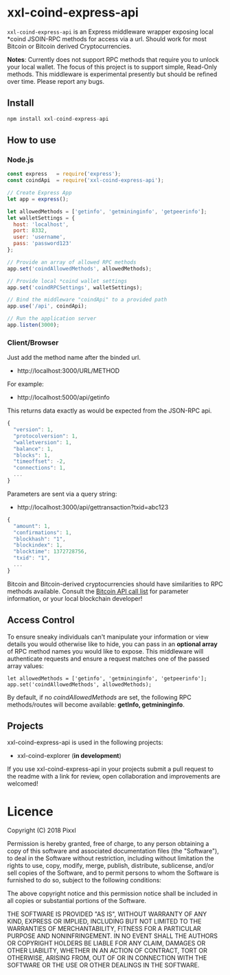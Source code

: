 # xxl-coind-express-api

`xxl-coind-express-api` is an Express middleware wrapper exposing local *coind JSOIN-RPC methods for access via a url. Should work for most Bitcoin or Bitcoin derived Cryptocurrencies.

**Notes**: Currently does not support RPC methods that require you to unlock your local wallet. The focus of this project is to support simple, Read-Only methods. This middleware is experimental presently but should be refined over time. Please report any bugs.

## Install

```javascript
npm install xxl-coind-express-api
```

## How to use

### Node.js

```javascript
const express   = require('express');
const coindApi  = require('xxl-coind-express-api');

// Create Express App
let app = express();

let allowedMethods = ['getinfo', 'getmininginfo', 'getpeerinfo'];
let walletSettings = {
  host: 'localhost',
  port: 8332,
  user: 'username',
  pass: 'password123'
};

// Provide an array of allowed RPC methods
app.set('coindAllowedMethods', allowedMethods);

// Provide local *coind wallet settings
app.set('coindRPCSettings', walletSettings);

// Bind the middleware "coindApi" to a provided path
app.use('/api', coindApi);

// Run the application server
app.listen(3000);
```

### Client/Browser

Just add the method name after the binded url.

* http://localhost:3000/URL/METHOD

For example:

* http://localhost:5000/api/getinfo

This returns data exactly as would be expected from the JSON-RPC api.

```javascript
{
  "version": 1,
  "protocolversion": 1,
  "walletversion": 1,
  "balance": 1,
  "blocks": 1,
  "timeoffset": -2,
  "connections": 1,
  ...
}
```

Parameters are sent via a query string:

* http://localhost:3000/api/gettransaction?txid=abc123

```javascript
{
  "amount": 1,
  "confirmations": 1,
  "blockhash": "1",
  "blockindex": 1,
  "blocktime": 1372728756,
  "txid": "1",
  ...
}
```

Bitcoin and Bitcoin-derived cryptocurrencies should have similarities to RPC methods available. Consult the [Bitcoin API call list](https://en.bitcoin.it/wiki/Original_Bitcoin_client/API_Calls_list) for parameter information, or your local blockchain developer!


## Access Control

To ensure sneaky individuals can't manipulate your information or view details you would otherwise like to hide, you can pass in an **optional array** of RPC method names you would like to expose. This middleware will authenticate requests and ensure a request matches one of the passed array values:

```
let allowedMethods = ['getinfo', 'getmininginfo', 'getpeerinfo'];
app.set('coindAllowedMethods', allowedMethods);
```

By default, if no *coindAllowedMethods* are set, the following RPC methods/routes will become available: **getInfo, getmininginfo**.

## Projects

xxl-coind-express-api is used in the following projects:

* xxl-coind-explorer (**in development**)

If you use xxl-coind-express-api in your projects submit a pull request to the readme with a link for review, open collaboration and improvements are welcomed!

# Licence

Copyright (C) 2018 Pixxl

Permission is hereby granted, free of charge, to any person obtaining a copy of this software and associated documentation files (the "Software"), to deal in the Software without restriction, including without limitation the rights to use, copy, modify, merge, publish, distribute, sublicense, and/or sell copies of the Software, and to permit persons to whom the Software is furnished to do so, subject to the following conditions:

The above copyright notice and this permission notice shall be included in all copies or substantial portions of the Software.

THE SOFTWARE IS PROVIDED "AS IS", WITHOUT WARRANTY OF ANY KIND, EXPRESS OR IMPLIED, INCLUDING BUT NOT LIMITED TO THE WARRANTIES OF MERCHANTABILITY, FITNESS FOR A PARTICULAR PURPOSE AND NONINFRINGEMENT. IN NO EVENT SHALL THE AUTHORS OR COPYRIGHT HOLDERS BE LIABLE FOR ANY CLAIM, DAMAGES OR OTHER LIABILITY, WHETHER IN AN ACTION OF CONTRACT, TORT OR OTHERWISE, ARISING FROM, OUT OF OR IN CONNECTION WITH THE SOFTWARE OR THE USE OR OTHER DEALINGS IN THE SOFTWARE.
